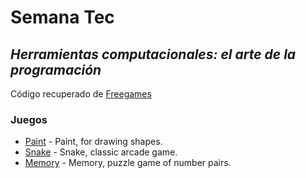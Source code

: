 # Semana Tec
## _Herramientas computacionales: el arte de la programación_
Código recuperado de [Freegames]

### Juegos
- [Paint] - Paint, for drawing shapes.
- [Snake] - Snake, classic arcade game.
- [Memory] - Memory, puzzle game of number pairs.



[Freegames]: http://www.grantjenks.com/docs/freegames
[Paint]: http://www.grantjenks.com/docs/freegames/paint.html
[Snake]: http://www.grantjenks.com/docs/freegames/snake.html
[Memory]: http://www.grantjenks.com/docs/freegames/memory.html

